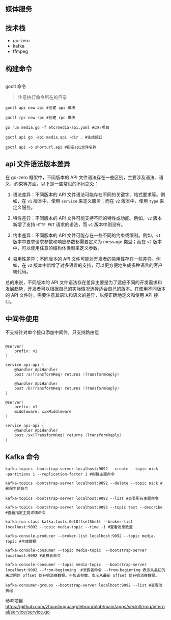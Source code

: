 ## 媒体服务


## 技术栈

- go-zero
- kafka
- ffmpeg

## 构建命令

```

```

goctl 命令

> 注意执行命令所在的目录
```shell
goctl api new api #创建 api 模块

goctl rpc new rpc #创建 rpc 模块

go run media.go -f etc/media-api.yaml #运行项目

goctl api go -api media.api -dir . #生成接口

goctl api -o shorturl.api #指定api文件名称
```

## api 文件语法版本差异
在 go-zero 框架中，不同版本的 API 文件语法存在一些区别，主要涉及语法、语义、约束等方面。以下是一些常见的不同之处：

1. 语法差异：不同版本的 API 文件语法可能存在不同的关键字、格式要求等。例如，在 `v1` 版本中，使用 `service` 来定义服务；而在 `v2` 版本中，使用 `type` 来定义服务。

2. 特性差异：不同版本的 API 文件可能支持不同的特性或功能。例如，`v2` 版本新增了支持 `HTTP PUT` 请求的语法，而 `v1` 版本中则没有。

3. 约束差异：不同版本的 API 文件可能存在一些不同的约束或限制。例如，`v1` 版本中要求请求参数和响应参数都需要定义为 message 类型；而在 `v2` 版本中，可以使用任意的结构体类型来定义参数。

4. 易用性差异：不同版本的 API 文件可能对开发者的易用性存在一些差异。例如，在 `v2` 版本中新增了对多语言的支持，可以更方便地生成多种语言的客户端代码。

总的来说，不同版本的 API 文件语法存在差异主要是为了适应不同的开发需求和发展趋势，开发者可以根据自己的实际情况选择适合自己的版本。在使用不同版本的 API 文件时，需要注意其语法和语义的差异，以便正确地定义和使用 API 接口。

## 中间件使用

不支持针对单个接口添加中间件，只支持路由组
```go

@server(
    prefix: v1
)

service api-api {
    @handler ApiHandler
    post /a(TransformReq) returns (TransformReply)

    @handler ApiHandler
    post /b(TransformReq) returns (TransformReply)
}

@server(
    prefix: v1
    middleware: xxxMiddleware
)

service api-api {
    @handler ApiHandler
    post /xx(TransformReq) returns (TransformReply)
}
```

## Kafka 命令

```
kafka-topics -bootstrap-server localhost:9092 --create --topic nick  --partitions 1 --replication-factor 1 #创建主题命令

kafka-topics -bootstrap-server localhost:9092 --delete --topic nick #删除主题命令

kafka-topics -bootstrap-server localhost:9092 --list #查看所有主题命令

kafka-topics -bootstrap-server localhost:9092 --topic test --describe #查看指定主题详情命令

kafka-run-class kafka.tools.GetOffsetShell --broker-list localhost:9092 --topic media-topic --time -1 #查看消息数量

kafka-console-producer --broker-list localhost:9092 --topic media-topic #生成数据

kafka-console-consumer --topic media-topic  --bootstrap-server localhost:9092 #消费者命令

kafka-console-consumer --topic media-topic  --bootstrap-server localhost:9092 --from-beginning  #消费者命令 --from-beginning 表示从最初的未过期的 offset 处开始消费数据。不加该参数，表示从最新 offset 处开始消费数据。

kafka-consumer-groups --bootstrap-server localhost:9092 --list #查看消费组
```

参考项目 https://github.com/zhoushuguang/lebron/blob/main/apps/seckill/rmq/internal/service/service.go
